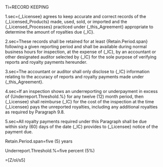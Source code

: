 Ti=RECORD KEEPING

1.sec={_Licensee} agrees to keep accurate and correct records of the {_Licensed_Products} made, used, sold, or imported and the {_Licensed_Processes} practiced under {_this_Agreement} appropriate to determine the amount of royalties due {_IC}.

2.sec=These records shall be retained for at least {Retain.Period.span} following a given reporting period and shall be available during normal business hours for inspection, at the expense of {_IC}, by an accountant or other designated auditor selected by {_IC} for the sole purpose of verifying reports and royalty payments hereunder.

3.sec=The accountant or auditor shall only disclose to {_IC} information relating to the accuracy of reports and royalty payments made under {_this_Agreement}.

4.sec=If an inspection shows an underreporting or underpayment in excess of {Underreport.Threshold.%} for any twelve (12) month period, then {_Licensee} shall reimburse {_IC} for the cost of the inspection at the time {_Licensee} pays the unreported royalties, including any additional royalties as required by Paragraph 9.8.

5.sec=All royalty payments required under this Paragraph shall be due within sixty (60) days of the date {_IC} provides to {_Licensee} notice of the payment due.

Retain.Period.span=five (5) years

Underreport.Threshold.%=five percent (5%)

=[Z/ol/s5]
